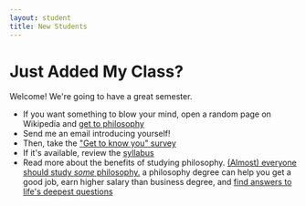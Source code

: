 ```yaml
---
layout: student
title: New Students
--- 
```



# Just Added My Class?

Welcome! We're going to have a great semester.

* If you want something to blow your mind, open a random page on Wikipedia and [get to philosophy](https://en.wikipedia.org/wiki/Wikipedia:Getting_to_Philosophy)
* Send me an email introducing yourself!
* Then, take the ["Get to know you" survey](https://docs.google.com/forms/d/17A6-27pW2lrI4S6rEpV8GIh_OycvQHCc01fkyuoxPYw/viewform?usp=send_form)
* If it's available, review the [syllabus](/teaching)
* Read more about the benefits of studying philosophy. [(Almost) everyone should study *some* philosophy.](http://www.whystudyphilosophy.com) a philosophy degree can help you get a good job, earn higher salary than business degree, and [find answers to life's deepest questions](/philosophy-3-major)